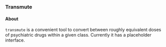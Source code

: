 ### Transmute

#### About
`transmute` is a convenient tool to convert between roughly equivalent doses of psychiatric drugs within a given class. Currently it has a placeholder interface.
